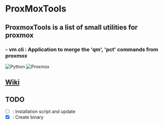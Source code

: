 # ProxMoxTools

## ProxmoxTools is a list of small utilities for proxmox

### - vm cli : Application to merge the 'qm', 'pct' commands from proxmox 
![Python](https://img.shields.io/badge/Python-v3.7%5E-green??style=flat&logo=python) ![Proxmox](https://img.shields.io/badge/Proxmox-v6.x%5E-yellow?style=flat&logo=proxmox)

## [Wiki](https://github.com/Xenxia/ProxmoxTool/wiki)

## TODO

- [ ] : Installation script and update
- [x] : Create binary
